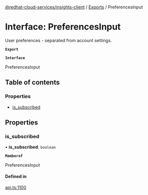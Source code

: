 [@redhat-cloud-services/insights-client](../README.md) / [Exports](../modules.md) / PreferencesInput

# Interface: PreferencesInput

User preferences - separated from account settings.

**`Export`**

**`Interface`**

PreferencesInput

## Table of contents

### Properties

- [is\_subscribed](PreferencesInput.md#is_subscribed)

## Properties

### is\_subscribed

• **is\_subscribed**: `boolean`

**`Memberof`**

PreferencesInput

#### Defined in

[api.ts:1100](https://github.com/mkholjuraev/javascript-clients/blob/master/packages/insights/api.ts#L1100)
